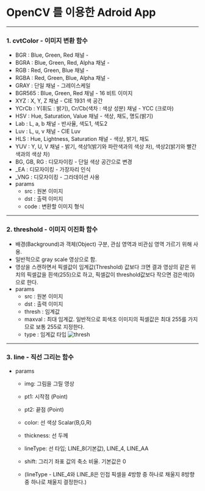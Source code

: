 OpenCV 를 이용한 Adroid App
===========================

<hr/>

### 1. cvtColor - 이미지 변환 함수

* BGR : Blue, Green, Red 채널 -
* BGRA : Blue, Green, Red, Alpha 채널 -
* RGB : Red, Green, Blue 채널 -
* RGBA : Red, Green, Blue, Alpha 채널 -
* GRAY : 단일 채널 - 그레이스케일
* BGR565 : Blue, Green, Red 채널 - 16 비트 이미지
* XYZ : X, Y, Z 채널 - CIE 1931 색 공간
* YCrCb : Y(휘도 : 밝기), Cr/Cb(색차 : 색상 성분) 채널 - YCC (크로마)
* HSV : Hue, Saturation, Value 채널 - 색상, 채도, 명도(밝기)
* Lab : L, a, b 채널	- 반사율, 색도1, 색도2
* Luv : L, u, v 채널	- CIE Luv
* HLS : Hue, Lightness, Saturation 채널 - 색상, 밝기, 채도
* YUV : Y, U, V 채널	- 밝기, 색상1(밝기와 파란색과의 색상 차), 색상2(밝기와 빨간색과의 색상 차)
* BG, GB, RG : 디모자이킹	- 단일 색상 공간으로 변경
* _EA : 디모자이킹 - 가장자리 인식
* _VNG : 디모자이킹 - 그라데이션 사용
* params
  * src : 원본 이미지
  * dst : 출력 이미지
  * code : 변환할 이미지 형식

<hr/>

### 2. threshold - 이미지 이진화 함수

* 배경(Background)과 객체(Object) 구분, 관심 영역과 비관심 영역 가르기 위해 사용.
* 일반적으로 gray scale 영상으로 함.
* 영상을 스캔하면서 픽셀값이 임계값(Threshold) 값보다 크면 결과 영상의 같은 위치의 픽셀값을 흰색(255)으로 하고, 픽셀값이 threshold값보다 작으면 검은색(0)으로 한다.
* params
  * src : 원본 이미지
  * dst : 출력 이미지
  * thresh : 임계값
  * maxval : 최대 임계값. 일반적으로 회색조 이미지의 픽셀값은 최대 255를 가지므로 보통 255로 지정한다.
  * type : 임계값 타입
    ![thresh](https://user-images.githubusercontent.com/90193598/172132997-4205395c-9937-4198-ab40-ef7ff2824da6.png)


<hr />

### 3. line - 직선 그리는 함수
* params
  * img: 그림을 그릴 영상
  * pt1: 시작점 (Point)
  * pt2: 끝점 (Point)
  * color: 선 색상 Scalar(B,G,R)
  * thickness: 선 두께
  * lineType: 선 타입; LINE_8(기본값), LINE_4, LINE_AA
  * shift: 그리기 좌표 값의 축소 비율. 기본값은 0
    
  * (lineType - LINE_4와 LINE_8은 인접 픽셀을 4방향 중 하나로 채울지 8방향중 하나로 채울지 결정한다.)
